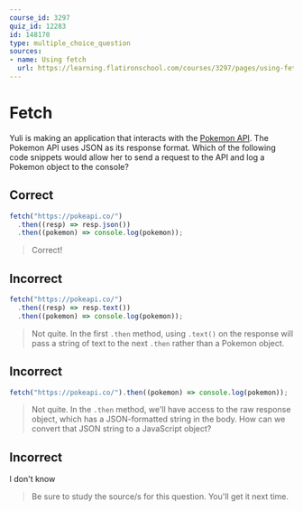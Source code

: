 ```yaml
---
course_id: 3297
quiz_id: 12283
id: 148170
type: multiple_choice_question
sources:
- name: Using fetch
  url: https://learning.flatironschool.com/courses/3297/pages/using-fetch
---
```


# Fetch

Yuli is making an application that interacts with the
[Pokemon API](https://pokeapi.co). The Pokemon API uses JSON as its response
format. Which of the following code snippets would allow her to send a request
to the API and log a Pokemon object to the console?

## Correct

```js
fetch("https://pokeapi.co/")
  .then((resp) => resp.json())
  .then((pokemon) => console.log(pokemon));
```

> Correct!

## Incorrect

```js
fetch("https://pokeapi.co/")
  .then((resp) => resp.text())
  .then((pokemon) => console.log(pokemon));
```

> Not quite. In the first `.then` method, using `.text()` on the response will
> pass a string of text to the next `.then` rather than a Pokemon object.

## Incorrect

```js
fetch("https://pokeapi.co/").then((pokemon) => console.log(pokemon));
```

> Not quite. In the `.then` method, we'll have access to the raw response
> object, which has a JSON-formatted string in the body. How can we convert that
> JSON string to a JavaScript object?

## Incorrect

I don't know

> Be sure to study the source/s for this question. You'll get it next time.
